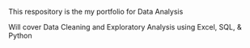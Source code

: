 This respository is the my portfolio for Data Analysis

Will cover Data Cleaning and Exploratory Analysis using Excel, SQL, & Python

